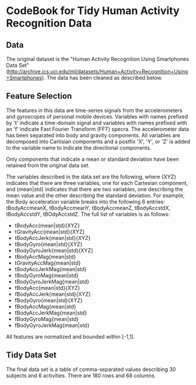 CodeBook for Tidy Human Activity Recognition Data
=================================================

Data
----
The original dataset is the "Human Activity Recognition Using Smartphones Data Set" (http://archive.ics.uci.edu/ml/datasets/Human+Activity+Recognition+Using+Smartphones). The data has been cleaned as described below.

Feature Selection 
-----------------
The features in this data are time-series signals from the accelerometers and gyroscopes of personal mobile devices. Variables with names prefixed by 't' indicate a time-domain signal and variables with names prefixed with an 'f' indicate Fast Fourier Transform (FFT) specra. The accelerometer data has been separated into body and gravity components. All variables are decomposed into Cartisian components and a postfix 'X', 'Y', or 'Z' is added to the variable name to indicate the directional components. 

Only components that indicate a mean or standard deviation have been retained from the original data set.

The variables described in the data set are the following, where {XYZ} indicates that there are three variables, one for each Cartesian component, and {mean|std} indicates that there are two variables, one describing the mean value and the other describing the standard deviation. For example, the Body acceleration variable breaks into the following 6 entries: tBodyAccmeanX, tBodyAccmeanY, tBodyAccmeanZ, tBodyAccstdX, tBodyAccstdY, tBOdyAccstdZ. The full list of variables is as follows:

* tBodyAcc{mean|std}{XYZ}
* tGravityAcc{mean|std}{XYZ}
* tBodyAccJerk{mean|std}{XYZ}
* tBodyGyro{mean|std}{XYZ}
* tBodyGyroJerk{mean|std}{XYZ}
* tBodyAccMag{mean|std}
* tGravityAccMag{mean|std}
* tBodyAccJerkMag{mean|std}
* tBodyGyroMag{mean|std}
* tBodyGyroJerkMag{mean|std}
* fBodyAcc{mean|std}{XYZ}
* fBodyAccJerk{mean|std}{XYZ}
* fBodyGyro{mean|std}{XYZ}
* fBodyAccMag{mean|std}
* fBodyAccJerkMag{mean|std}
* fBodyGyroMag{mean|std}
* fBodyGyroJerkMag{mean|std}

All features are normalized and bounded within [-1,1].

Tidy Data Set
-------------

The final data set is a table of comma-separated values describing 30 subjects and 6 activities. There are 180 rows and 68 columns.

